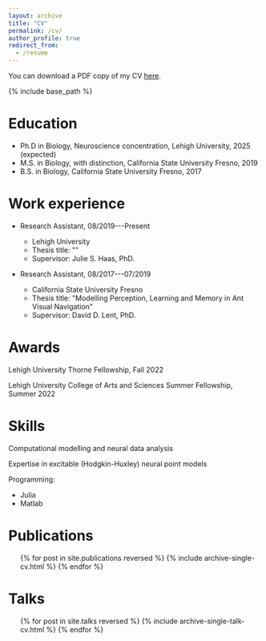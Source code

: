 ```yaml
---
layout: archive
title: "CV"
permalink: /cv/
author_profile: true
redirect_from:
  - /resume
---
```


You can download a PDF copy of my CV [here](/files/pdf/Mendoza_CV.pdf).

{% include base_path %}

Education
======
* Ph.D in Biology, Neuroscience concentration, Lehigh University, 2025 (expected)
* M.S. in Biology, with distinction, California State University Fresno, 2019
* B.S. in Biology, California State University Fresno, 2017

Work experience
======
* Research Assistant, 08/2019---Present
  * Lehigh University
  * Thesis title: ""
  * Supervisor: Julie S. Haas, PhD.

* Research Assistant, 08/2017---07/2019
  * California State University Fresno
  * Thesis title: "Modelling Perception, Learning and Memory in Ant Visual Navigation"
  * Supervisor: David D. Lent, PhD.

Awards
======
Lehigh University Thorne Fellowship, Fall 2022

Lehigh University College of Arts and Sciences Summer Fellowship, Summer 2022

Skills
======
Computational modelling and neural data analysis

Expertise in excitable (Hodgkin-Huxley) neural point models

Programming:
  * Julia
  * Matlab

Publications
======
  <ul>{% for post in site.publications reversed %}
    {% include archive-single-cv.html %}
  {% endfor %}</ul>

Talks
======
  <ul>{% for post in site.talks reversed %}
    {% include archive-single-talk-cv.html  %}
  {% endfor %}</ul>

